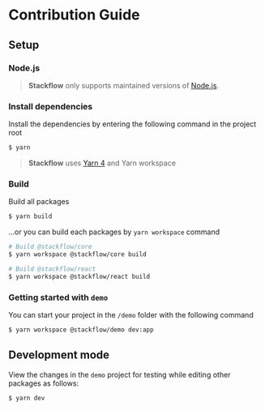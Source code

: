 # Contribution Guide

## Setup

### Node.js

> **Stackflow** only supports maintained versions of [Node.js](https://nodejs.org).

### Install dependencies

Install the dependencies by entering the following command in the project root

```bash
$ yarn
```

> **Stackflow** uses [Yarn 4](https://yarnpkg.com) and Yarn workspace

### Build

Build all packages

```bash
$ yarn build
```

...or you can build each packages by `yarn workspace` command

```bash
# Build @stackflow/core
$ yarn workspace @stackflow/core build

# Build @stackflow/react
$ yarn workspace @stackflow/react build
```

### Getting started with `demo`

You can start your project in the `/demo` folder with the following command

```bash
$ yarn workspace @stackflow/demo dev:app
```

## Development mode

View the changes in the `demo` project for testing while editing other packages as follows:

```bash
$ yarn dev
```
